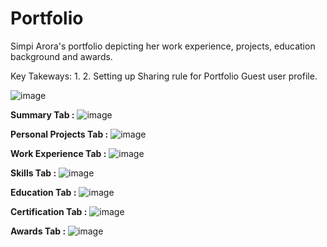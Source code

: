# Portfolio
Simpi Arora's portfolio depicting her work experience, projects, education background and awards.

Key Takeways: 
1. 
2. Setting up Sharing rule for Portfolio Guest user profile.

![image](https://github.com/simpiarora/Portfolio/assets/17785244/95507afd-4e45-4cf9-9cb2-ffb539f6b6dc)


**Summary Tab :**
![image](https://github.com/simpiarora/Portfolio/assets/17785244/fc30953a-96d9-4a2a-a27a-69ad0ed453a5)

**Personal Projects Tab :**
![image](https://github.com/simpiarora/Portfolio/assets/17785244/a5b3bc38-baef-4c78-a1c4-9d20c498b482)

**Work Experience Tab :**
![image](https://github.com/simpiarora/Portfolio/assets/17785244/926e2d0a-8654-43b0-aa9b-f6b46005c498)

**Skills Tab :**
![image](https://github.com/simpiarora/Portfolio/assets/17785244/5a8acc31-d208-4e2b-bb44-c3e7f3f0c95f)

**Education Tab :**
![image](https://github.com/simpiarora/Portfolio/assets/17785244/97cfe443-5bc1-44d9-9700-1debdaf4c011)

**Certification Tab :**
![image](https://github.com/simpiarora/Portfolio/assets/17785244/2db84b1e-0e3a-4415-83cb-48a18e78caf8)

**Awards Tab :**
![image](https://github.com/simpiarora/Portfolio/assets/17785244/f924c8b9-d962-47c0-9f06-0bd7d1225a3d)
